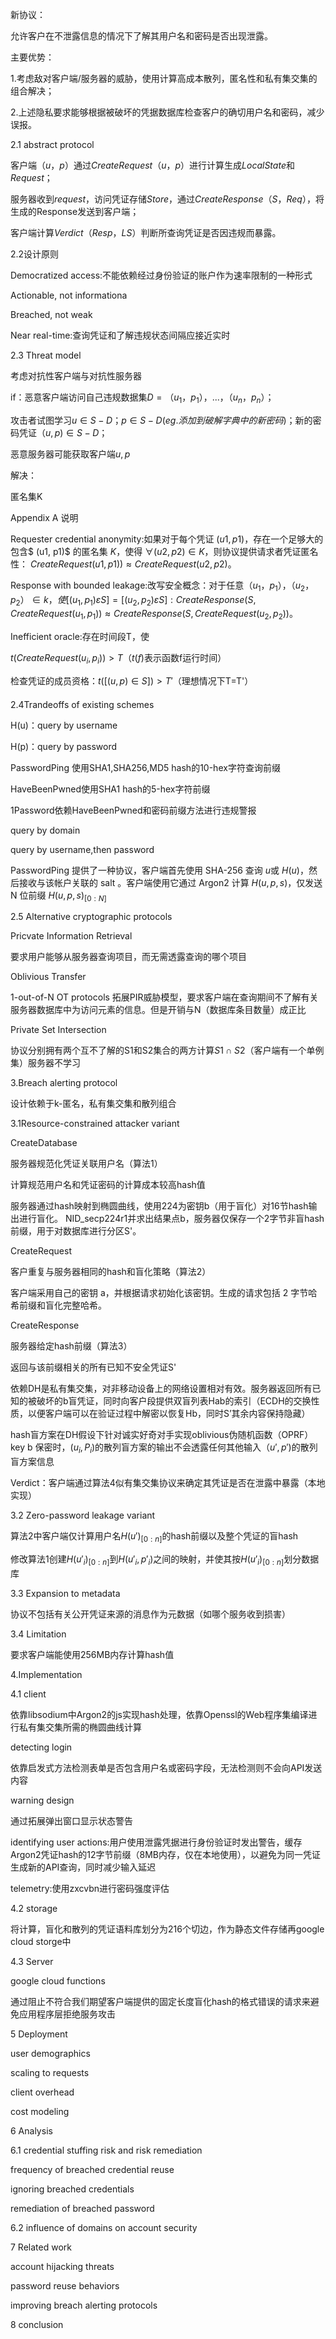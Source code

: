 新协议：

允许客户在不泄露信息的情况下了解其用户名和密码是否出现泄露。

主要优势：

1.考虑敌对客户端/服务器的威胁，使用计算高成本散列，匿名性和私有集交集的组合解决；

2.上述隐私要求能够根据被破坏的凭据数据库检查客户的确切用户名和密码，减少误报。

2.1 abstract protocol

客户端$（u，p）$通过$CreateRequest（u，p）$进行计算生成$Local State$和$Request$；

服务器收到$request$，访问凭证存储$Store$，通过$CreateResponse（S，Req）$，将生成的Response发送到客户端；

客户端计算$Verdict（Resp，LS）$判断所查询凭证是否因违规而暴露。

2.2设计原则

Democratized access:不能依赖经过身份验证的账户作为速率限制的一种形式

Actionable, not informationa

Breached, not weak

Near real-time:查询凭证和了解违规状态间隔应接近实时

2.3 Threat model

考虑对抗性客户端与对抗性服务器

if：恶意客户端访问自己违规数据集$D= {（u_1，p_1），...，（u_n，p_n）}$；

攻击者试图学习$u∈S-D$；$p∈S-D(eg.添加到破解字典中的新密码)$；新的密码凭证$（u,p)∈S-D$；

恶意服务器可能获取客户端$u ,p$

解决：

匿名集K

Appendix A 说明

Requester credential anonymity:如果对于每个凭证 $(u1, p1)$，存在一个足够大的包含$ (u1, p1)$ 的匿名集 $K$，使得 $∀(u2, p2) ∈ K$，则协议提供请求者凭证匿名性： $CreateRequest(u1, p1) ) ≈ CreateRequest(u2, p2)$。 

Response with bounded leakage:改写安全概念：对于任意$（u_1，p_1），（u_2，p_2）∈k， 使[(u_1, p_1) ε S] = [(u_2, p_2) ε S]: CreateResponse(S, CreateRequest(u_1, p_1)) ≈ CreateResponse(S, CreateRequest(u_2, p_2))。$

Inefficient oracle:存在时间段T，使

$t(CreateRequest(u_i,p_i))>T$（$t(f)$表示函数f运行时间）

检查凭证的成员资格：$t([(u,p)∈S]) > T'$（理想情况下T=T'）

####

2.4Trandeoffs of existing schemes

H(u)：query by username

H(p)：query by password

PasswordPing 使用SHA1,SHA256,MD5 hash的10-hex字符查询前缀

HaveBeenPwned使用SHA1 hash的5-hex字符前缀

1Password依赖HaveBeenPwned和密码前缀方法进行违规警报

query by domain				

query by username,then password

PasswordPing 提供了一种协议，客户端首先使用 SHA-256 查询 $u$或 $H(u)$，然后接收与该帐户关联的 salt 。客户端使用它通过 Argon2 计算 $H(u, p, s)$，仅发送 N 位前缀 $H(u, p, s)_{[0:N]}$

2.5 Alternative cryptographic protocols

Pricvate Information Retrieval

要求用户能够从服务器查询项目，而无需透露查询的哪个项目

Oblivious Transfer

1-out-of-N OT protocols 拓展PIR威胁模型，要求客户端在查询期间不了解有关服务器数据库中为访问元素的信息。但是开销与N（数据库条目数量）成正比

Private Set Intersection

协议分别拥有两个互不了解的S1和S2集合的两方计算$S1∩S2$（客户端有一个单例集）服务器不学习



3.Breach alerting protocol

设计依赖于k-匿名，私有集交集和散列组合

3.1Resource-constrained attacker variant

CreateDatabase

服务器规范化凭证关联用户名（算法1）

计算规范用户名和凭证密码的计算成本较高hash值

服务器通过hash映射到椭圆曲线，使用224为密钥b（用于盲化）对16节hash输出进行盲化。 NID_secp224r1并求出结果点b，服务器仅保存一个2字节非盲hash前缀，用于对数据库进行分区S'。

CreateRequest

客户重复与服务器相同的hash和盲化策略（算法2）

客户端采用自己的密钥 a，并根据请求初始化该密钥。生成的请求包括 2 字节哈希前缀和盲化完整哈希。

CreateResponse

服务器给定hash前缀（算法3）

返回与该前缀相关的所有已知不安全凭证S'

依赖DH是私有集交集，对非移动设备上的网络设置相对有效。服务器返回所有已知的被破坏的b盲凭证，同时向客户段提供双盲列表Hab的索引（ECDH的交换性质，以便客户端可以在验证过程中解密以恢复Hb，同时S’其余内容保持隐藏）

hash盲方案在DH假设下针对诚实好奇对手实现oblivious伪随机函数（OPRF）key b 保密时，$(u_i,P_i)$的散列盲方案的输出不会透露任何其他输入$（u',p')$的散列盲方案信息

Verdict：客户端通过算法4似有集交集协议来确定其凭证是否在泄露中暴露（本地实现）

3.2 Zero-password leakage variant

算法2中客户端仅计算用户名$H(u')_{[0:n]}$的hash前缀以及整个凭证的盲hash

修改算法1创建$H(u'_i)_{[0:n]}$到$H(u'_i,p'_i)$之间的映射，并使其按$H(u'_i)_{[0:n]}$划分数据库

3.3 Expansion to metadata

协议不包括有关公开凭证来源的消息作为元数据（如哪个服务收到损害）

3.4 Limitation

要求客户端能使用256MB内存计算hash值

4.Implementation

4.1 client

依靠libsodium中Argon2的js实现hash处理，依靠Openssl的Web程序集编译进行私有集交集所需的椭圆曲线计算

detecting login

依靠启发式方法检测表单是否包含用户名或密码字段，无法检测则不会向API发送内容

warning design

通过拓展弹出窗口显示状态警告

identifying user actions:用户使用泄露凭据进行身份验证时发出警告，缓存Argon2凭证hash的12字节前缀（8MB内存，仅在本地使用），以避免为同一凭证生成新的API查询，同时减少输入延迟

telemetry:使用zxcvbn进行密码强度评估

4.2 storage

将计算，盲化和散列的凭证语料库划分为216个切边，作为静态文件存储再google cloud storge中

4.3 Server

 google cloud functions

通过阻止不符合我们期望客户端提供的固定长度盲化hash的格式错误的请求来避免应用程序层拒绝服务攻击

5 Deployment

user demographics

scaling to requests

client overhead

cost modeling

6 Analysis

6.1 credential stuffing risk and risk remediation

frequency of breached credential reuse 

ignoring breached credentials

remediation of breached password

6.2 influence of domains on account security



7 Related work

account hijacking threats

password reuse behaviors

improving breach alerting protocols



8 conclusion

